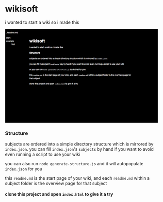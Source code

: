 # wikisoft

i wanted to start a wiki so i made this

![screenshot](screen.png)

### Structure
subjects are ordered into a simple directory structure which is mirrored by `index.json`. you can fill `index.json`'s `subjects` by hand if you want to avoid even running a script to use your wiki

you can also run `node generate-structure.js` and it will autopopulate `index.json` for you

this `readme.md` is the start page of your wiki, and each `readme.md` within a subject folder is the overview page for
that subject

#### clone this project and open `index.html` to give it a try
